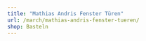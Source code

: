 ```yaml
---
title: "Mathias Andris Fenster Türen"
url: /march/mathias-andris-fenster-tueren/
shop: Basteln
---
```

